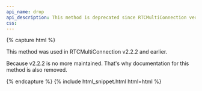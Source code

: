 ```yaml
---
api_name: drop
api_description: This method is deprecated since RTCMultiConnection version 3
css: 
---
```


{% capture html %}

<section>
    <p>This method was used in RTCMultiConnection v2.2.2 and earlier.</p>
    <p>Because v2.2.2 is no more maintained. That's why documentation for this method is also removed.</p>
</section>

{% endcapture %}
{% include html_snippet.html html=html %}
